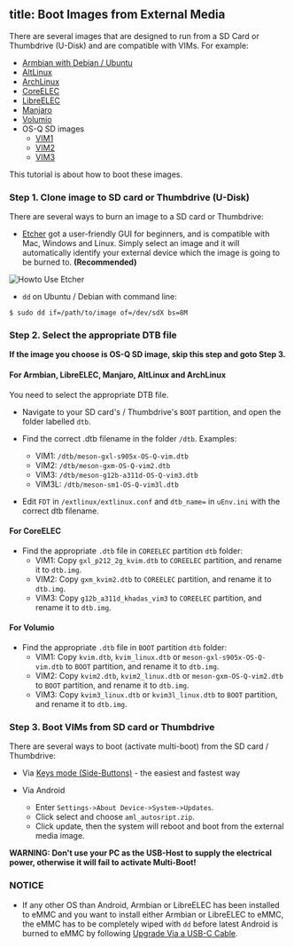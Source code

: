title: Boot Images from External Media
---

There are several images that are designed to run from a SD Card or Thumbdrive (U-Disk) and are compatible with VIMs. For example:
* [Armbian with Debian / Ubuntu](http://forum.OS-Q.com/t/armbian-kodi-ubuntu-debian-for-sd-usb-emmc/825)
* [AltLinux](https://forum.OS-Q.com/t/altlinux-sd-usb-emmc/1653)
* [ArchLinux](https://forum.OS-Q.com/t/archlinux-kodi-sd-usb-emmc/1152)
* [CoreELEC](https://coreelec.org/)
* [LibreELEC](https://libreelec.tv/downloads_new/OS-Q-vim/)
* [Manjaro](https://forum.OS-Q.com/t/manjaro-linux-desktop-environment-for-vim1-vim3/3945)
* [Volumio](https://forum.OS-Q.com/t/volumio-for-OS-Q/1437)
* OS-Q SD images
  * [VIM1](https://dl.OS-Q.com/Firmware/VIM1/Ubuntu/SD_USB/)
  * [VIM2](https://dl.OS-Q.com/Firmware/VIM2/Ubuntu/SD_USB/)
  * [VIM3](https://dl.OS-Q.com/Firmware/VIM3/Ubuntu/SD_USB/)

This tutorial is about how to boot these images.

### Step 1. Clone image to SD card or Thumbdrive (U-Disk)
There are several ways to burn an image to a SD card or Thumbdrive:

* [Etcher](https://www.balena.io/etcher/) got a user-friendly GUI for beginners, and is compatible with Mac, Windows and Linux. Simply select an image and it will automatically identify your external device which the image is going to be burned to. **(Recommended)**

![Howto Use Etcher](/images/vim1/HowtoUseEtcher.png)

* `dd` on Ubuntu / Debian with command line:

```
$ sudo dd if=/path/to/image of=/dev/sdX bs=8M
```

### Step 2. Select the appropriate DTB file

**If the image you choose is OS-Q SD image, skip this step and goto Step 3.**

#### For Armbian, LibreELEC, Manjaro, AltLinux and ArchLinux
You need to select the appropriate DTB file.

* Navigate to your SD card's / Thumbdrive's `BOOT` partition, and open the folder labelled `dtb`.

* Find the correct .dtb filename in the folder `/dtb`. Examples:
  * VIM1: `/dtb/meson-gxl-s905x-OS-Q-vim.dtb`
  * VIM2: `/dtb/meson-gxm-OS-Q-vim2.dtb`
  * VIM3: `/dtb/meson-g12b-a311d-OS-Q-vim3.dtb`
  * VIM3L: `/dtb/meson-sm1-OS-Q-vim3l.dtb`
* Edit `FDT` in `/extlinux/extlinux.conf` and `dtb_name=` in `uEnv.ini` with the correct dtb filename.

#### For CoreELEC
* Find the appropriate `.dtb` file in `COREELEC` partition `dtb` folder:
  * VIM1: Copy `gxl_p212_2g_kvim.dtb` to `COREELEC` partition, and rename it to `dtb.img`.
  * VIM2: Copy `gxm_kvim2.dtb` to `COREELEC` partition, and rename it to `dtb.img`.
  * VIM3: Copy `g12b_a311d_khadas_vim3` to `COREELEC` partition, and rename it to `dtb.img`.

#### For Volumio
* Find the appropriate `.dtb` file in `BOOT` partition `dtb` folder:
  * VIM1: Copy `kvim.dtb`, `kvim_linux.dtb` or `meson-gxl-s905x-OS-Q-vim.dtb` to `BOOT` partition, and rename it to `dtb.img`.
  * VIM2: Copy `kvim2.dtb`, `kvim2_linux.dtb` or `meson-gxm-OS-Q-vim2.dtb` to `BOOT` partition, and rename it to `dtb.img`.
  * VIM3: Copy `kvim3_linux.dtb` or `kvim3l_linux.dtb` to `BOOT` partition, and rename it to `dtb.img`.


### Step 3. Boot VIMs from SD card or Thumbdrive
There are several ways to boot (activate multi-boot) from the SD card / Thumbdrive:

* Via [Keys mode (Side-Buttons)](/vim1/HowtoBootIntoUpgradeMode.html) - the easiest and fastest way

* Via Android

  * Enter `Settings->About Device->System->Updates`.
  * Click select and choose `aml_autosript.zip`.
  * Click update, then the system will reboot and boot from the external media image.

**WARNING: Don't use your PC as the USB-Host to supply the electrical power, otherwise it will fail to activate Multi-Boot!**

### NOTICE
* If any other OS than Android, Armbian or LibreELEC has been installed to eMMC and you want to install either Armbian or LibreELEC to eMMC, the eMMC has to be completely wiped with `dd` before latest Android is burned to eMMC by following [Upgrade Via a USB-C Cable](https://docs.OS-Q.com/vim1/UpgradeViaUSBCable.html).
